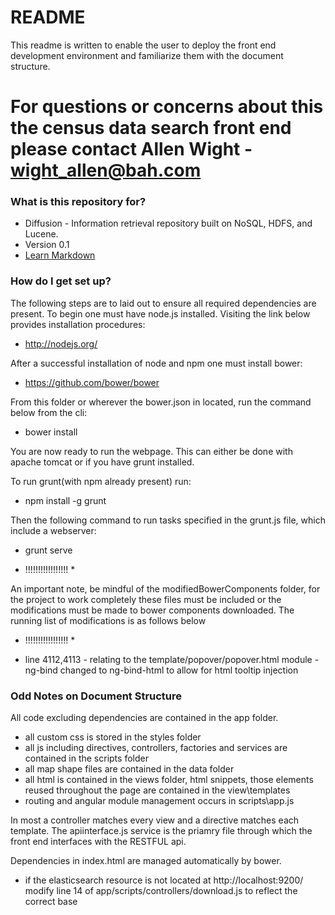 # README #
This readme is written to enable the user to deploy the front end development environment and familiarize them with the document structure.

# For questions or concerns about this the census data search front end please contact Allen Wight - wight_allen@bah.com  


### What is this repository for? ###

* Diffusion - Information retrieval repository built on NoSQL, HDFS, and Lucene.
* Version 0.1
* [Learn Markdown](https://bitbucket.org/tutorials/markdowndemo)

### How do I get set up? ###

The following steps are to laid out to ensure all required dependencies are present. To begin one must have node.js installed. Visiting the link below provides installation procedures:

* http://nodejs.org/ 


After a successful installation of node and npm one must install bower:

* https://github.com/bower/bower


From this folder or wherever the bower.json in located, run the command below from the cli: 

* bower install


You are now ready to run the webpage.  This can either be done with apache tomcat or if you have grunt installed.


To run grunt(with npm already present) run:

* npm install -g grunt


Then the following command to run tasks specified in the grunt.js file, which include a webserver:

* grunt serve

* !!!!!!!!!!!!!!!!! *

An important note, be mindful of the modifiedBowerComponents folder, for the project to work completely these files must be included or the modifications must be made to bower components downloaded.  The running list of modifications is as follows below

* !!!!!!!!!!!!!!!!! *

* line 4112,4113 - relating to the template/popover/popover.html module - ng-bind changed to ng-bind-html to allow for html tooltip injection

### Odd Notes on Document Structure  ###
All code excluding dependencies are contained in the app folder. 

* all custom css is stored in the styles folder
* all js including directives, controllers, factories and services are contained in the scripts folder
* all map shape files are contained in the data folder
* all html is contained in the views folder, html snippets, those elements reused throughout the page are contained in the view\templates
* routing and angular module management occurs in scripts\app.js

In most a controller matches every view and a directive matches each template.  The apiinterface.js service is the priamry file through which the front end interfaces with the RESTFUL api.

Dependencies in index.html are managed automatically by bower. 

* if the elasticsearch resource is not located at http://localhost:9200/ modify line 14 of  app/scripts/controllers/download.js to reflect the correct base